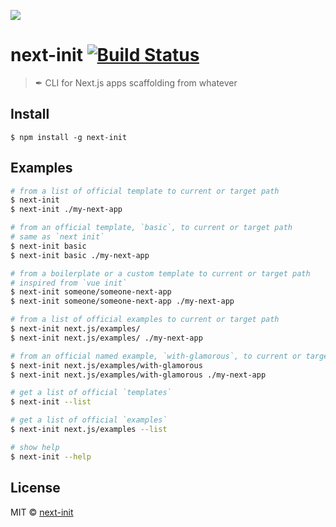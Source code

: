 ![](https://avatars2.githubusercontent.com/u/30463846?v=4&u=b080ecd2d7d1226eb6e982cf1de875d4765e275d&s=200)

# next-init [![Build Status](https://travis-ci.org/next-init/next-init.svg?branch=master)](https://travis-ci.org/next-init/next-init)

> ✒ CLI for Next.js apps scaffolding from whatever

## Install

```
$ npm install -g next-init
```

## Examples

```sh
# from a list of official template to current or target path
$ next-init
$ next-init ./my-next-app

# from an official template, `basic`, to current or target path
# same as `next init`
$ next-init basic
$ next-init basic ./my-next-app

# from a boilerplate or a custom template to current or target path
# inspired from `vue init`
$ next-init someone/someone-next-app
$ next-init someone/someone-next-app ./my-next-app

# from a list of official examples to current or target path
$ next-init next.js/examples/
$ next-init next.js/examples/ ./my-next-app

# from an official named example, `with-glamorous`, to current or target path
$ next-init next.js/examples/with-glamorous
$ next-init next.js/examples/with-glamorous ./my-next-app

# get a list of official `templates`
$ next-init --list

# get a list of official `examples`
$ next-init next.js/examples --list

# show help
$ next-init --help
```

## License

MIT © [next-init](https://github.com/next-init)
